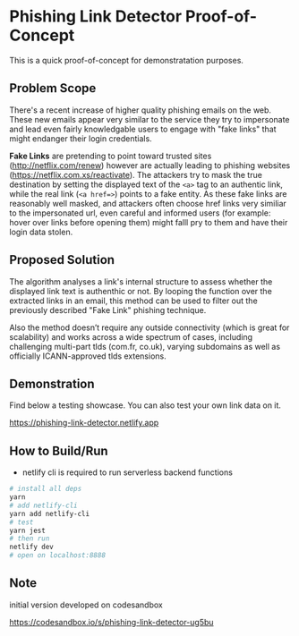 # Phishing Link Detector Proof-of-Concept

This is a quick proof-of-concept for demonstratation purposes.

## Problem Scope

There's a recent increase of higher quality phishing emails on the web. These new emails appear very similar to the service they try to impersonate and lead even fairly knowledgable users to engage with "fake links" that might endanger their login credentials.

**Fake Links** are pretending to point toward trusted sites (http://netflix.com/renew) however are actually leading to phishing websites (https://netflix.com.xs/reactivate). The attackers try to mask the true destination by setting the displayed text of the `<a>` tag to an authentic link, while the real link (`<a href=>`) points to a fake entity.
As these fake links are reasonably well masked, and attackers often choose href links very similiar to the impersonated url, even careful and informed users (for example: hover over links before opening them) might falll pry to them and have their login data stolen.

## Proposed Solution

The algorithm analyses a link's internal structure to assess whether the displayed link text is authenthic or not. By looping the function over the extracted links in an email, this method can be used to filter out the previously described "Fake Link" phishing technique.

Also the method doesn’t require any outside connectivity (which is great for scalability) and works across a wide spectrum of cases, including challenging multi-part tlds (com.fr, co.uk), varying subdomains as well as officially ICANN-approved tlds extensions.

## Demonstration

Find below a testing showcase. You can also test your own link data on it.

https://phishing-link-detector.netlify.app

## How to Build/Run

- netlify cli is required to run serverless backend functions

```bash
# install all deps
yarn
# add netlify-cli
yarn add netlify-cli
# test
yarn jest
# then run
netlify dev
# open on localhost:8888
```

## Note

initial version developed on codesandbox

https://codesandbox.io/s/phishing-link-detector-ug5bu
